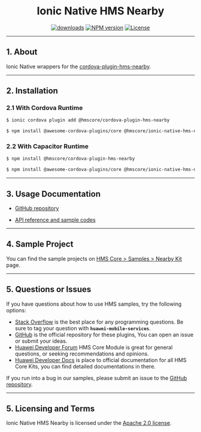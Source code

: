 <p align="center">
  <h1 align="center">Ionic Native HMS Nearby</h1>
</p>

<p align="center">
  <a href="https://www.npmjs.com/package/@hmscore/ionic-native-hms-nearby"><img src="https://img.shields.io/npm/dm/@hmscore/ionic-native-hms-nearby?color=%23007EC6&style=for-the-badge" alt="downloads"></a>
  <a href="https://www.npmjs.com/package/@hmscore/ionic-native-hms-nearby"><img src="https://img.shields.io/npm/v/@hmscore/ionic-native-hms-nearby?color=%23ed2a1c&style=for-the-badge" alt="NPM version"></a>
  <a href="./LICENSE"><img src="https://img.shields.io/npm/l/@hmscore/ionic-native-hms-nearby.svg?color=%3bcc62&style=for-the-badge" alt="License"></a>
</p>

---

## 1. About

Ionic Native wrappers for
the [cordova-plugin-hms-nearby](https://www.npmjs.com/package/@hmscore/cordova-plugin-hms-nearby).

---

## 2. Installation

### 2.1 With Cordova Runtime

```bash
$ ionic cordova plugin add @hmscore/cordova-plugin-hms-nearby
```

```bash
$ npm install @awesome-cordova-plugins/core @hmscore/ionic-native-hms-nearby
```

### 2.2 With Capacitor Runtime

```bash
$ npm install @hmscore/cordova-plugin-hms-nearby
```

```bash
$ npm install @awesome-cordova-plugins/core @hmscore/ionic-native-hms-nearby
```

---

## 3. Usage Documentation

- [GitHub repository](https://github.com/HMS-Core/hms-cordova-plugin)

- [API reference and sample codes](https://developer.huawei.com/consumer/en/doc/development/HMS-Plugin-References/overview-0000001063051862?ha_source=hms1)

---

## 4. Sample Project

You can find the sample projects
on [HMS Core > Samples > Nearby Kit](https://developer.huawei.com/consumer/en/doc/overview/HMS-Core-Plugin?ha_source=hms1)
page.

---

## 5. Questions or Issues

If you have questions about how to use HMS samples, try the following options:

- [Stack Overflow](https://stackoverflow.com/questions/tagged/huawei-mobile-services) is the best
  place for any programming questions. Be sure to tag your question
  with **`huawei-mobile-services`**.
- [GitHub](https://github.com/HMS-Core/hms-cordova-plugin) is the official repository for these
  plugins, You can open an issue or submit your ideas.
- [Huawei Developer Forum](https://forums.developer.huawei.com/forumPortal/en/home?fid=0101187876626530001&ha_source=hms1)
  HMS Core Module is great for general questions, or seeking recommendations and opinions.
- [Huawei Developer Docs](https://developer.huawei.com/consumer/en/doc/overview/HMS-Core-Plugin?ha_source=hms1)
  is place to official documentation for all HMS Core Kits, you can find detailed documentations in
  there.

If you run into a bug in our samples, please submit an issue to
the [GitHub repository](https://github.com/HMS-Core/hms-cordova-plugin).

---

## 5. Licensing and Terms

Ionic Native HMS Nearby is licensed under the [Apache 2.0 license](LICENSE).

